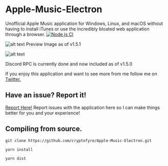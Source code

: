 # Apple-Music-Electron
Unofficial Apple Music application for Windows, Linux, and macOS without having to install iTunes or use the incredibly bloated web application through a browser.
  [![Node.js CI](https://github.com/cryptofyre/Apple-Music-Electron/actions/workflows/node.js.yml/badge.svg?branch=master)](https://github.com/cryptofyre/Apple-Music-Electron/actions/workflows/node.js.yml)

![alt text](https://i.imgur.com/liNf6WL.png "Preview Image as of v1.5.1")
Preview Image as of v1.5.1

![alt text](https://i.imgur.com/zpVi3d6.png "Discord RPC 1.5.5")

Discord RPC is currently done and now included as of v1.5.0

If you enjoy this application and want to see more from me follow me on [Twitter.](https://www.twitter.com/cryptofyre)
## Have an issue? Report it!
[Report Here!](https://github.com/cryptofyre/Apple-Music-Electron/issues)
Report issues with the application here so I can make things better for you and your experience!



## Compiling from source.
```
git clone https://github.com/cryptofyre/Apple-Music-Electron.git

yarn install

yarn dist
```

